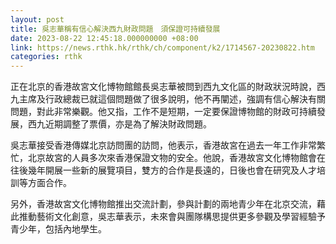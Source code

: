 ```yaml
---
layout: post
title: 吳志華稱有信心解決西九財政問題　須保證可持續發展
date: 2023-08-22 12:45:18.000000000 +08:00
link: https://news.rthk.hk/rthk/ch/component/k2/1714567-20230822.htm
categories: rthk
---
```


正在北京的香港故宮文化博物館館長吳志華被問到西九文化區的財政狀況時說，西九主席及行政總裁已就這個問題做了很多說明，他不再闡述，強調有信心解決有關問題，對此非常樂觀。他又指，工作不是短期，一定要保證博物館的財政可持續發展，西九近期調整了票價，亦是為了解決財政問題。

吳志華接受香港傳媒北京訪問團的訪問，他表示，香港故宮在過去一年工作非常繁忙，北京故宮的人員多次來香港保證文物的安全。他說，香港故宮文化博物館會在往後幾年開展一些新的展覽項目，雙方的合作是長遠的，日後也會在研究及人才培訓等方面合作。

另外，香港故宮文化博物館推出交流計劃，參與計劃的兩地青少年在北京交流，藉此推動藝術文化創意，吳志華表示，未來會與團隊構思提供更多參觀及學習經驗予青少年，包括內地學生。
